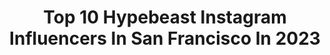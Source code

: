 ---
title: Top 10 Hypebeast Instagram Influencers In San Francisco In 2023
description: >-
  Find top hypebeast Instagram influencers in San Francisco in 2023. Most popular hashtags: #artofvisuals #hypebeast #earthfocus #sanfrancisco.
platform: Instagram
hits: 23
text_top: See the top-rated Instagram influencers on inBeat.
text_bottom: Our search engine has 23 Instagram influencers like this in San Francisco, United States for you to pitch.
profiles:
  - username: "travacs"
    fullname: >-
      Travel & Vacation
    bio: >-
      Inspiring people to travel and explore our beautiful earth🌏 📍 Tag us and use #travacs to be featured Contact/Collab: travacs1@gmail.com
    location: "United States"
    followers: 151146
    engagement: 101
    commentsToLikes: 0.192526
    id: ck15r9acr6sfm0i19z716sslt
    verified: false
    hashtags: "#nature, #travacs, #travel, #sheisnotlost"
  - username: "alx.sf"
    fullname: >-
      Alex
    bio: >-
      San Francisco @alx.autos 📩contactalxsf@gmail.com
    location: "United States"
    followers: 7815
    engagement: 1118
    commentsToLikes: 0.077956
    id: ck5heqoimuank0i11locqsw44
    verified: false
    hashtags: "#shotzdelight, #nowherediary, #thinkverylittle, #creative"
  - username: "svvvk"
    fullname: >-
      ᴊᴏɴ
    bio: >-
      video + photo san francisco
    location: "United States"
    followers: 59635
    engagement: 332
    commentsToLikes: 0.021744
    id: ck6toj135ecez0j71yfhsf68x
    verified: false
    hashtags: ""
  - username: "simonc104"
    fullname: >-
      Simon Cheung
    bio: >-
      Exotic/Supercar owner-enthusiasts Hong Kong 🛩 San Francisco Business owner 🦆🐷 1999 BMW M3 Lamborghini Huracan-Libertywalk Next stop 📍 Monaco 🇲🇨
    location: "United States"
    followers: 20822
    engagement: 1337
    commentsToLikes: 0.017745
    id: ck5hs5xphw1ly0i11m4lcmrzc
    verified: false
    hashtags: "#cargirls, #bagged, #instacar, #libertywalk"
  - username: "avecnicole"
    fullname: >-
      Nicole Zelkowitz
    bio: >-
      ✈ NYC|SF ➺ Team @lskd & @polarpro ↯ Trying to show you reasons to leave your home
    location: "United States"
    followers: 11333
    engagement: 823
    commentsToLikes: 0.260877
    id: ck0tuxb4x934o0i19vd6ctt05
    verified: false
    hashtags: "#voyaged, #aov5k, #travellingthroughtheworld, #urbanandstreet"
  - username: "__graphic"
    fullname: >-
      Meshari ⚡️
    bio: >-
      Meshari Alsahli • Saudi Arabia 🇸🇦 • @sonyalpha , @lightroom • cityscape, landscape, coffee, travel ‏
    location: "United States"
    followers: 5982
    engagement: 1486
    commentsToLikes: 0.142957
    id: ckaovjarz4srf0i787lukhg09
    verified: false
    hashtags: "#streetleaks, #sony35mm, #wildernesstones, #stayandwander"
  - username: "paolo.fortades"
    fullname: >-
      Los Angeles
    bio: >-
      📸🎥✨
    location: "United States"
    followers: 47879
    engagement: 121
    commentsToLikes: 0.041189
    id: ck0vz1cgs6son0i196qsktkml
    verified: false
    hashtags: "#longexposure, #portraitsociety, #la, #moodygrams"
  - username: "luisrodphotography"
    fullname: >-
      Luis Rodriguez Photography
    bio: >-
      👤 My Personal Account: @luisr6 🐦 Twitter: @luisrodphotos
    location: "United States"
    followers: 7145
    engagement: 205
    commentsToLikes: 0.022089
    id: ck0u0443bshqf0i19mygvc9wz
    verified: false
    hashtags: "#california, #hypebeast, #cntraveler, #lonelyplanet"
  - username: "streets_vision"
    fullname: >-
      𝗦𝗧𝗥𝗘𝗘𝗧𝗦 𝗩𝗜𝗦𝗜𝗢𝗡
    bio: >-
      📸 Follow us for daily posts 📲 Use #Streets_vision on your images 👇🏼 Presets, Get Featured, and More!
    location: "United States"
    followers: 652533
    engagement: 150
    commentsToLikes: 0.005958
    id: ck0u6s4uc2t210i19o26yfhga
    verified: false
    hashtags: "#streets, #shotzdelight, #streetgrammer, #cine"
  - username: "zhoucow"
    fullname: >-
      Andrew Zhou
    bio: >-
      Bay Area ✈️ West Coast Full time image maker, digital media specialist, and participator in shenanigans! 🐮
    location: "United States"
    followers: 8377
    engagement: 531
    commentsToLikes: 0.062532
    id: ck13b8myru8o10i190je4ifau
    verified: false
    hashtags: "#makeportraits, #heatercentral, #visualauthority, #goodportraitworld"
---